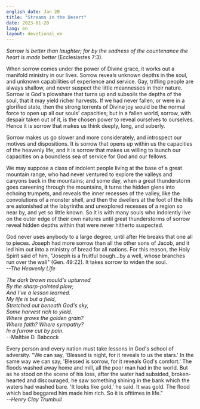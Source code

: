 ```yaml
---
english_date: Jan 20
title: "Streams in the Desert"
date: 2023-01-20
lang: en
layout: devotional_en
---
```





<p><em>Sorrow is better than laughter; for by the sadness of the countenance the heart is made better</em> (Ecclesiastes 7:3).

</p>

<p>When sorrow comes under the power of Divine grace, it works out a manifold ministry in our lives. Sorrow reveals unknown depths in the soul, and unknown capabilities of experience and service. Gay, trifling people are always shallow, and never suspect the little meannesses in their nature. Sorrow is God's plowshare that turns up and subsoils the depths of the soul, that it may yield richer harvests. If we had never fallen, or were in a glorified state, then the strong torrents of Divine joy would be the normal force to open up all our souls' capacities; but in a fallen world, sorrow, with despair taken out of it, is the chosen power to reveal ourselves to ourselves. Hence it is sorrow that makes us think deeply, long, and soberly.

</p>

<p>Sorrow makes us go slower and more considerately, and introspect our motives and dispositions. It is sorrow that opens up within us the capacities of the heavenly life, and it is sorrow that makes us willing to launch our capacities on a boundless sea of service for God and our fellows.

</p>

<p>We may suppose a class of indolent people living at the base of a great mountain range, who had never ventured to explore the valleys and canyons back in the mountains; and some day, when a great thunderstorm goes careening through the mountains, it turns the hidden glens into echoing trumpets, and reveals the inner recesses of the valley, like the convolutions of a monster shell, and then the dwellers at the foot of the hills are astonished at the labyrinths and unexplored recesses of a region so near by, and yet so little known. So it is with many souls who indolently live on the outer edge of their own natures until great thunderstorms of sorrow reveal hidden depths within that were never hitherto suspected.

</p>

<p>God never uses anybody to a large degree, until after He breaks that one all to pieces. Joseph had more sorrow than all the other sons of Jacob, and it led him out into a ministry of bread for all nations. For this reason, the Holy Spirit said of him, "Joseph is a fruitful bough…by a well, whose branches run over the wall" (Gen. 49:22). It takes sorrow to widen the soul.<br/> <em>--The Heavenly Life</em>

</p>

<p><em>The dark brown mould's upturned<br/> By the sharp-pointed plow;<br/> And I've a lesson learned.<br/> My life is but a field,<br/> Stretched out beneath God's sky,<br/> Some harvest rich to yield.<br/> Where grows the golden grain?<br/> Where faith? Where sympathy?<br/> In a furrow cut by pain.</em><br/> --Maltbie D. Babcock

</p>

<p>Every person and every nation must take lessons in God's school of adversity. "We can say, 'Blessed is night, for it reveals to us the stars.' In the same way we can say, 'Blessed is sorrow, for it reveals God's comfort.' The floods washed away home and mill, all the poor man had in the world. But as he stood on the scene of his loss, after the water had subsided, broken-hearted and discouraged, he saw something shining in the bank which the waters had washed bare. 'It looks like gold,' he said. It was gold. The flood which bad beggared him made him rich. So it is ofttimes in life."<br/> <em>--Henry Clay Trumbull</em>

</p>

<p></p>